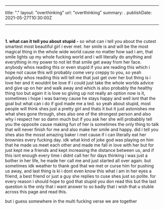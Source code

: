  ---
title: "."
layout: "overthinking"
url: "overthinking"
summary: .
publishDate: 2021-05-27T10:30:00Z

---
  &#8203;

  **1. what can it tell you about stupid -**
  so what can i tell you about the cutest smartest most beautiful girl i ever met. her smile is and will be the most magical thing in the whole wide world cause no matter how sad i am, that smile lights up my whole fucking world and i will literally do anything and everything in my power to not let that smile get away from her face. anybody whos reading this or even stupid if you are reading this which i hope not cause this will probably come very creppy to you, so yeah anybody whos reading this will tell me that just get over her but thing is i love her and it wouldnt be love if i could just take the whole worlds advice and give up on her and walk away and which is also probably the healthy thing too but again it is love so giving up not really an option now is it, sometimes i hope i was barney cause he stays happy and well isnt that the goal but what can i do if god made me a ted. so yeah about stupid, most people will think shes just a pretty girl and thats it but it just astonishes me what shes gone through, shes also one of the strongest person and also why i respect her so damn much but if you ask her she will probabbly tell you the opposite cause making fun of her is sometimes the only thing to talk that will never finish for me and also make her smile and happy. did i tell you shes also the mosst amazing baker i met cause if i can literally eat her brownies every fucking day. idk what kind of joke god was playing on him that he made us meet each other and made me fall in love with her but for just kept me a friends and kept increasing the distance between us, and if this isnt enough every time i didnt call her for days thinking i was just a bother in her life, he made her call me and just started all over again. but sometimes idk weather to thank god that we met or curse him for pushing us away, and last thing is ki i dont even know this what i am in her eyes a friend, a best friend or just a guy she replies to cuse shes just so polite. for every reason i should hope to god that stupid you don read this but the last question is the only that i want answer to so badly that i wish that u stuble across this page and read this.

 but i guess somewhere in the multi fucking verse we are together